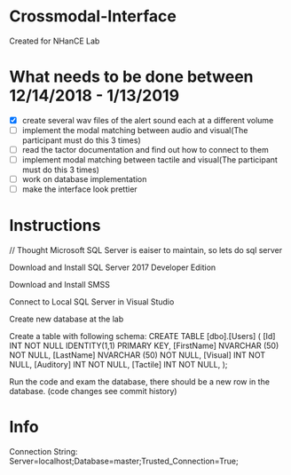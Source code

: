 # Crossmodal-Interface

Created for NHanCE Lab

# What needs to be done between 12/14/2018 - 1/13/2019
- [x] create several wav files of the alert sound each at a different volume
- [ ] implement the modal matching between audio and visual(The participant must do this 3 times)
- [ ] read the tactor documentation and find out how to connect to them
- [ ] implement modal matching between tactile and visual(The participant must do this 3 times)
- [ ] work on database implementation
- [ ] make the interface look prettier
# Instructions

// Thought Microsoft SQL Server is eaiser to maintain, so lets do sql server

Download and Install SQL Server 2017 Developer Edition

Download and Install SMSS

Connect to Local SQL Server in Visual Studio

Create new database at the lab

Create a table with following schema:
CREATE TABLE [dbo].[Users] (
[Id] INT NOT NULL IDENTITY(1,1) PRIMARY KEY,
[FirstName] NVARCHAR (50) NOT NULL,
[LastName] NVARCHAR (50) NOT NULL,
[Visual] INT NOT NULL,
[Auditory] INT NOT NULL,
[Tactile] INT NOT NULL,
);

Run the code and exam the database, there should be a new row in the database. (code changes see commit history)

# Info

Connection String: Server=localhost;Database=master;Trusted_Connection=True;
